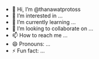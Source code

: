 - 👋 Hi, I’m @thanawatprotoss
- 👀 I’m interested in ...
- 🌱 I’m currently learning ...
- 💞️ I’m looking to collaborate on ...
- 📫 How to reach me ...
- 😄 Pronouns: ...
- ⚡ Fun fact: ...

<!---
thanawatprotoss/thanawatprotoss is a ✨ special ✨ repository because its `README.md` (this file) appears on your GitHub profile.
You can click the Preview link to take a look at your changes.
--->
